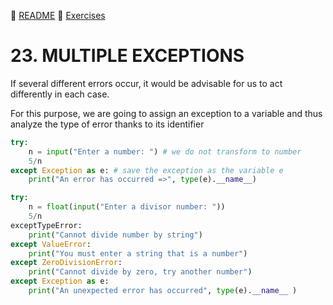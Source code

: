 :page_with_curl: [README](../README_en.md) :pencil: [Exercises](/tests/indicetests.md)

# 23. MULTIPLE EXCEPTIONS

If several different errors occur, it would be advisable for us to act differently in each case.

For this purpose, we are going to assign an exception to a variable and thus analyze the type of error thanks to its identifier
````python
try:
    n = input("Enter a number: ") # we do not transform to number
    5/n
except Exception as e: # save the exception as the variable e
    print("An error has occurred =>", type(e).__name__)
````

>
````python
try:
    n = float(input("Enter a divisor number: "))
    5/n
exceptTypeError:
    print("Cannot divide number by string")
except ValueError:
    print("You must enter a string that is a number")
except ZeroDivisionError:
    print("Cannot divide by zero, try another number")
except Exception as e:
    print("An unexpected error has occurred", type(e).__name__ )
````
